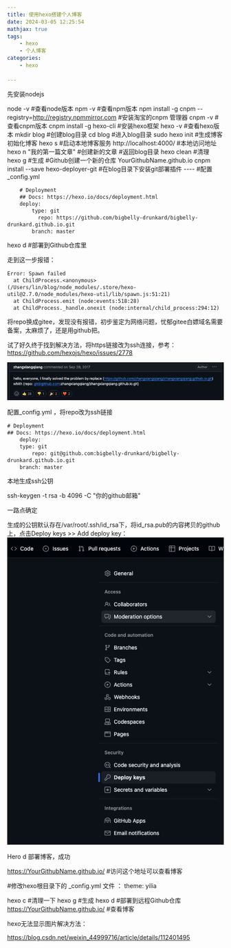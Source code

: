 ```yaml
---
title: 使用hexo搭建个人博客
date: 2024-03-05 12:25:54
mathjax: true
tags:
    - hexo
    - 个人博客
categories:
    - hexo

---
```


先安装nodejs

node -v	#查看node版本
npm -v	#查看npm版本
npm install -g cnpm --registry=http://registry.npmmirror.com	#安装淘宝的cnpm 管理器
cnpm -v	#查看cnpm版本
cnpm install -g hexo-cli    #安装hexo框架
hexo -v	#查看hexo版本
mkdir blog	#创建blog目录
cd blog	 #进入blog目录
sudo hexo init 	#生成博客 初始化博客
hexo s	#启动本地博客服务
http://localhost:4000/	#本地访问地址
hexo n "我的第一篇文章" #创建新的文章 
\#返回blog目录
hexo clean #清理
hexo g #生成
\#Github创建一个新的仓库 YourGithubName.github.io
cnpm install --save hexo-deployer-git #在blog目录下安装git部署插件
\----
\#配置_config.yml 

```code
	# Deployment
	## Docs: https://hexo.io/docs/deployment.html
	deploy:
  		type: git
 		  repo: https://github.com/bigbelly-drunkard/bigbelly-drunkard.github.io.git
  		branch: master
```

hexo d	#部署到Github仓库里

走到这一步报错：

```code
Error: Spawn failed
  at ChildProcess.<anonymous> (/Users/lin/blog/node_modules/.store/hexo-util@2.7.0/node_modules/hexo-util/lib/spawn.js:51:21)
  at ChildProcess.emit (node:events:518:28)
  at ChildProcess._handle.onexit (node:internal/child_process:294:12)
```

将repo换成gitee，发现没有报错，初步鉴定为网络问题，忧郁gitee白嫖域名需要备案，太麻烦了，还是用github把。

试了好久终于找到解决方法，将https链接改为ssh连接，参考：https://github.com/hexojs/hexo/issues/2778

![picture1](2024/03/05/使用hexo搭建个人博客/picture1.png)

配置_config.yml ，将repo改为ssh链接

```code
# Deployment
## Docs: https://hexo.io/docs/deployment.html
	deploy:
  	type: git
 		repo: git@github.com:bigbelly-drunkard/bigbelly-drunkard.github.io.git
  	branch: master
```

本地生成ssh公钥

ssh-keygen -t rsa -b 4096 -C "你的github邮箱"

一路点确定

生成的公钥默认存在/var/root/.ssh/id_rsa下，将id_rsa.pub的内容拷贝的github上，点击Deploy keys >> Add deploy key：![picture2](2024/03/05/使用hexo搭建个人博客/picture2.png)

Hero d 部署博客，成功

https://YourGithubName.github.io/  #访问这个地址可以查看博客

\#修改hexo根目录下的 _config.yml 文件 ： theme: yilia

hexo c	#清理一下
hexo g	#生成
hexo d	#部署到远程Github仓库
https://YourGithubName.github.io/  #查看博客



hexo无法显示图片解决方法：

https://blog.csdn.net/weixin_44999716/article/details/112401495


